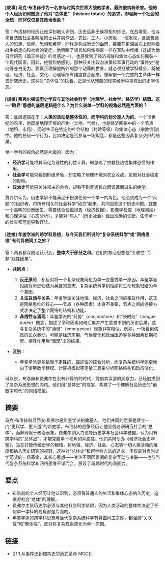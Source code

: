 #### [故事] 马克·布洛赫作为一名参与过两次世界大战的学者，最终被纳粹杀害。他的个人经历如何塑造了他对“总体史”（histoire totale）的追求，即理解一个社会的全貌，而非仅仅是其政治表象？
答：布洛赫的经历让他深刻地认识到，历史远非王侯将相的传记。在战壕里，他与来自法国社会各阶层的士兵并肩作战，农民、工人、小商贩……他发现，这些普通人的思想、信仰、恐惧和希望，同样是构成历史的血肉，甚至在更深层次上影响着战争的走向和社会的变迁。他目睹了谣言如何像病毒一样在军队中传播（这成为他日后研究《国王神迹》的灵感之一），也感受到了经济凋敝和集体心态如何撕裂一个现代国家。因此，他强烈地感到，那种只关注政治决策和军事行动的“事件史”是何等苍白无力。要真正理解他所处的那个动荡的世界，就必须打破学科壁垒，将地理、经济、社会、文化、心理等所有维度整合起来，像解剖一个完整的生命体一样去研究历史。这种对“总体性”的执着，正是他从残酷的现实经历中提炼出的史学信念。

#### [规律] 费弗尔强调历史学应与其他社会科学（地理学、社会学、经济学）结盟。这一“跨界”思想的底层逻辑是什么？为什么说单一学科的视角必然是片面的？
答：底层逻辑在于：**人类的活动是整体性的，而学科的划分是人为的**。一个16世纪的农民，他既是地理环境的产物（土地、气候），也是经济网络中的一个节点（地租、市场），同时生活在特定的社会结构（封建等级）和集体心态（宗教信仰）中。他的任何一个行为，比如决定是否参与一场叛乱，都是这些因素复杂交织的结果。

单一学科的视角必然是片面的，因为：
- **经济学**可能将其简化为理性的利益计算，却忽略了宗教狂热或集体恐慌的作用。
- **社会学**可能只看到阶级矛盾，却忽略了地理环境对农业收成，进而对社会稳定的影响。
- **政治史**可能只关注领主的命令，却看不到普通民众因饥饿而滋生的绝望。

费弗尔认为，历史学家不能满足于扮演任何一个单一的角色。他必须成为一个“问题”的组织者，将所有相关的社会科学“动员”起来，共同回答这个历史问题。就像一个高明的诊断医生，需要结合验血报告（经济数据）、影像学检查（地理测绘）和心理评估（心态分析），才能对“病人”（历史社会）做出准确的诊断。任何单一的检查都可能导致误诊。

#### [连接] 年鉴学派的跨学科思想，与今天我们所说的“复杂系统科学”或“网络思维”有何异曲同工之妙？
答：两者都深刻地认识到，**整体大于部分之和**。它们的核心思想是“关联性”而非“线性因果”。

- **共同点**：
    1.  **反还原论**：都反对将一个复杂现象简化为单一变量或单一原因。年鉴学派拒绝将历史归结为英雄的意志，复杂系统科学则拒绝将生命现象归结为单个基因。
    2.  **关注互动与关系**：年鉴学派关注地理、经济、社会之间的相互作用，这正是网络思维的核心——节点（各种因素）本身不重要，节点之间的连接方式才决定了整个网络的结构和功能。
    3.  **非线性与涌现**：年鉴学派的“局势”（conjoncture）和“长时段”（longue durée）概念，描述了多种因素如何汇集并产生意想不到的历史后果，这与复杂系统中的“涌现”（emergence）现象非常相似。例如，一场看似偶然的民众暴动，可能是经济周期、气候变化和政治压迫等多种因素长期积累、相互作用后“涌现”出的结果。

- **区别**：
    - 年鉴学派更多依赖于定性的、描述性的综合分析，而复杂系统科学则更倾向于使用数学建模、计算机模拟等定量工具来分析网络结构和动态演化。

可以说，布洛赫和费弗尔在没有计算机的时代，凭借其深邃的洞察力，已经触摸到了复杂系统思想的内核。他们用“总体史”的框架，构建了一个理解社会历史的“前数字时代”的网络模型。

## 摘要
马克·布洛赫和吕西安·费弗尔是年鉴学派的奠基人，他们共同的愿景是建立一门“更科学、更人道”的新史学。布洛赫的战争经历让他坚信必须研究社会的“总体”，而非局限于政治表象。费弗尔则大力倡导历史学与社会科学结盟，认为只有跨学科的“总体战”，才能克服单一视角的片面性。他们共同创办《经济社会史年鉴》，旨在打破传统史学的桎梏，将地理、经济、社会、心态等一切人类活动的维度都纳入历史研究的视野。这种对“总体史”和跨学科方法的追求，不仅是对当时史学范式的一场革命，其核心思想——关注不同因素间的复杂互动与关联——也与当代复杂系统科学和网络思维不谋而合，展现了超越时代的洞察力。

## 要点
- 布洛赫的个人经历让他认识到，必须将普通人的生活和集体心态纳入历史，追求对社会“总体”的理解。
- 费弗尔主张历史学必须与其他社会科学结盟，因为人类活动的整体性决定了任何单一学科的视角都是片面的。
- 年鉴学派的跨学科思想与当代复杂系统科学有异曲同工之妙，都强调“关联性”和“整体性”，反对将复杂现象简化为单一原因。

## 链接
- [[1.1 从事件史到结构史的范式革命 MOC]]
